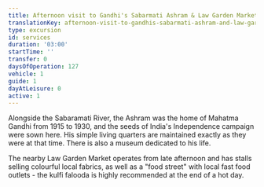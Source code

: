 ```yaml
---
title: Afternoon visit to Gandhi's Sabarmati Ashram & Law Garden Market
translationKey: afternoon-visit-to-gandhis-sabarmati-ashram-and-law-garden-market
type: excursion
id: services
duration: '03:00'
startTime: ''
transfer: 0
daysOfOperation: 127
vehicle: 1
guide: 1
dayAtLeisure: 0
active: 1
---
```

Alongside the Sabaramati River, the Ashram was the home of Mahatma Gandhi from 1915 to 1930, and the seeds of India's Independence campaign were sown here. His simple living quarters are maintained exactly as they were at that time. There is also a museum dedicated to his life.


The nearby Law Garden Market operates from late afternoon and has stalls selling colourful local fabrics, as well as a "food street" with local fast food outlets - the kulfi falooda is highly recommended at the end of a hot day.  
